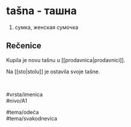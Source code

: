 # tašna - ташна

1. сумка, женская сумочка  

## Rečenice

Kupila je novu tašnu u [[prodavnica|prodavnici]].  

Na [[sto|stolu]] je ostavila svoje tašne.  

<br>

#vrsta/imenica  
#nivo/A1  

#tema/odeća  
#tema/svakodnevica  
